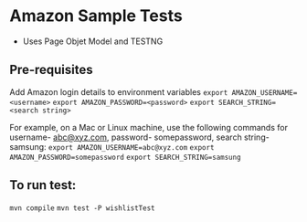 # Amazon Sample Tests
 - Uses Page Objet Model and TESTNG

## Pre-requisites
Add Amazon login details to environment variables
`export AMAZON_USERNAME=<username>`
`export AMAZON_PASSWORD=<password>`
`export SEARCH_STRING=<search string>`

For example, on a Mac or Linux machine, use the following commands for username- abc@xyz.com, password- somepassword, search string- samsung:
`export AMAZON_USERNAME=abc@xyz.com`
`export AMAZON_PASSWORD=somepassword`
`export SEARCH_STRING=samsung`

## To run test:
`mvn compile`
`mvn test -P wishlistTest`